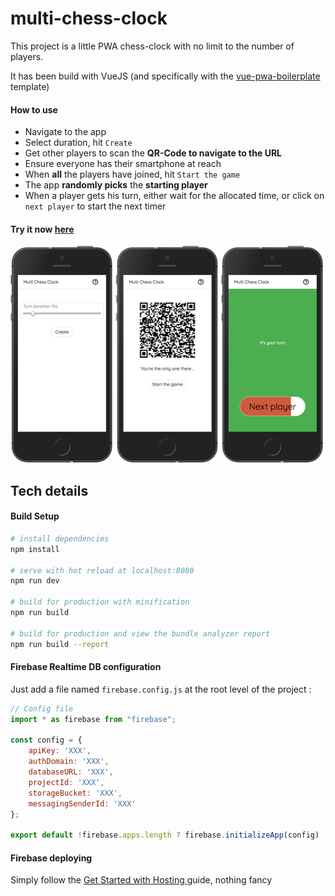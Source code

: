 # multi-chess-clock

This project is a little PWA chess-clock with no limit to the number of players.

It has been build with VueJS (and specifically with the [vue-pwa-boilerplate](https://github.com/vuejs-templates/pwa) template)

#### How to use

* Navigate to the app
* Select duration, hit `Create`
* Get other players to scan the **QR-Code to navigate to the URL**
* Ensure everyone has their smartphone at reach
* When **all** the players have joined, hit `Start the game`
* The app **randomly picks** the **starting player**
* When a player gets his turn, either wait for the allocated time, or click on `next player` to start the next timer

#### Try it now [here](https://multi-chess-clock.firebaseapp.com/)

![alt text](https://raw.githubusercontent.com/Yojimb0/multi-chess-clock/master/README_app.png)

## Tech details

#### Build Setup

``` bash
# install dependencies
npm install

# serve with hot reload at localhost:8080
npm run dev

# build for production with minification
npm run build

# build for production and view the bundle analyzer report
npm run build --report
```

#### Firebase Realtime DB configuration
Just add a file named `firebase.config.js` at the root level of the project :

``` js
// Config file
import * as firebase from "firebase";

const config = {
	apiKey: 'XXX',
	authDomain: 'XXX',
	databaseURL: 'XXX',
	projectId: 'XXX',
	storageBucket: 'XXX',
	messagingSenderId: 'XXX'
};

export default !firebase.apps.length ? firebase.initializeApp(config) : firebase.app();

```

#### Firebase deploying

Simply follow the [Get Started with Hosting
](https://firebase.google.com/docs/hosting/quickstart) guide, nothing fancy



